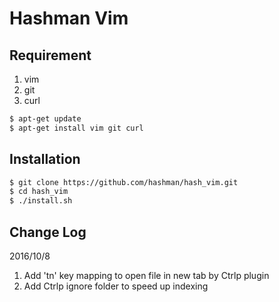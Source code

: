 # Hashman Vim

## Requirement
1. vim
2. git
3. curl

```bash
$ apt-get update
$ apt-get install vim git curl
```

## Installation

```bash
$ git clone https://github.com/hashman/hash_vim.git
$ cd hash_vim
$ ./install.sh
```

## Change Log

2016/10/8

1. Add 'tn' key mapping to open file in new tab by Ctrlp plugin
2. Add Ctrlp ignore folder to speed up indexing
